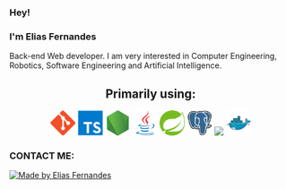 ### Hey!

### I'm Elias Fernandes

Back-end Web developer. I am very interested in Computer Engineering, Robotics, Software Engineering and Artificial Intelligence.


<h2 align="center"> Primarily using: </h2>


<p align="center">

  <img width="45px" src="https://raw.githubusercontent.com/devicons/devicon/c5378d6c2510ffa0b3e4475af95618a8048d6cf1/icons/git/git-original.svg">
  <img width="45px" src="https://raw.githubusercontent.com/devicons/devicon/c5378d6c2510ffa0b3e4475af95618a8048d6cf1/icons/typescript/typescript-original.svg">
    <img width="45px" src="https://raw.githubusercontent.com/devicons/devicon/c5378d6c2510ffa0b3e4475af95618a8048d6cf1/icons/nodejs/nodejs-original.svg">
    <img width="45px" src="https://raw.githubusercontent.com/devicons/devicon/master/icons/java/java-original.svg">
  <img width="45px" src="https://raw.githubusercontent.com/devicons/devicon/master/icons/spring/spring-original.svg">

  <img width="45px" src="https://raw.githubusercontent.com/devicons/devicon/master/icons/postgresql/postgresql-original.svg">

  <img width="45px" src="https://upload.wikimedia.org/wikipedia/commons/thumb/f/ff/DigitalOcean_logo.svg/1200px-DigitalOcean_logo.svg.png">
   <img width="45px" src="https://raw.githubusercontent.com/devicons/devicon/c5378d6c2510ffa0b3e4475af95618a8048d6cf1/icons/docker/docker-original.svg">



</p>


### CONTACT ME:

<a href="https://www.linkedin.com/in/eliasfernandescout/" target="_blank">
  <img alt="Made by Elias Fernandes" src="https://img.shields.io/badge/-Linkedin-blue?logo=LinkedIn&logoColor=white" />
  </a>
<!--<a target="_blank" href="https://api.whatsapp.com/send?L=pt&phone=5541992480643">-->
<!--<img src="https://img.shields.io/badge/WhatsApp-25D366?logo=whatsapp&logoColor=white" alt="">-->
</a>



